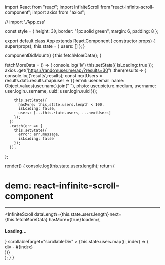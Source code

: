 import React from "react";
import InfiniteScroll from "react-infinite-scroll-component";
import axios from "axios";

// import './App.css'

const style = {
  height: 30,
  border: "1px solid green",
  margin: 6,
  padding: 8
};

export default class App extends React.Component {
  constructor(props) {
    super(props);
    this.state = {
        users: []
    };
  }

  componentDidMount() {
    this.fetchMoreData();
  }

  fetchMoreData = () => {
    console.log('Io')
    this.setState({ isLoading: true });
    axios
      .get("https://randomuser.me/api/?results=30")
      .then(results => {
          console.log('results',results);
        const nextUsers = results.data.results.map(user => ({
          email: user.email,
          name: Object.values(user.name).join(" "),
          photo: user.picture.medium,
          username: user.login.username,
          uuid: user.login.uuid
        }));

        this.setState({
          hasMore: this.state.users.length < 100,
          isLoading: false,
          users: [...this.state.users, ...nextUsers]
        });
      })
      .catch(err => {
        this.setState({
          error: err.message,
          isLoading: false
        });
      });
  };

  render() {
    console.log(this.state.users.length);
    return (
      <div id="scrollableDiv">
        <h1>demo: react-infinite-scroll-component</h1>
        <hr />
        <InfiniteScroll
          dataLength={this.state.users.length}
          next={this.fetchMoreData}
          hasMore={true}
          loader={<h4>Loading...</h4>}
          scrollableTarget="scrollableDiv"
        >
          {this.state.users.map((i, index) => (
            <div style={style} key={index}>
              div - #{index}
            </div>
          ))}
        </InfiniteScroll>
      </div>
    );
  }
}
